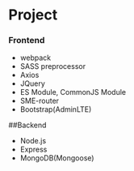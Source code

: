 # Project

### Frontend

- webpack
- SASS preprocessor
- Axios
- JQuery
- ES Module, CommonJS Module
- SME-router
- Bootstrap(AdminLTE)

##Backend

- Node.js
- Express
- MongoDB(Mongoose)